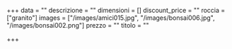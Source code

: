 +++
data = ""
descrizione = ""
dimensioni = []
discount_price = ""
roccia = ["granito"]
images = ["/images/amici015.jpg", "/images/bonsai006.jpg", "/images/bonsai002.png"]
prezzo = ""
titolo = ""

+++
